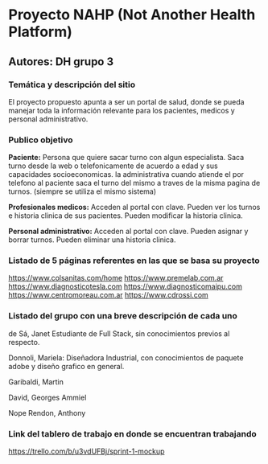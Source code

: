 # Proyecto NAHP (Not Another Health Platform)
## Autores: DH grupo 3

### Temática y descripción del sitio
El proyecto propuesto apunta a ser un portal de salud, donde se pueda manejar toda la información relevante para los pacientes, medicos y personal administrativo.

### Publico objetivo
**Paciente:** Persona que quiere sacar turno con algun especialista. Saca turno desde la web o telefonicamente de acuerdo a edad y sus capacidades socioeconomicas. la administrativa cuando atiende el por telefono al paciente saca el turno del mismo a traves de la misma pagina de turnos. (siempre se utiliza el mismo sistema) 

**Profesionales medicos:** Acceden al portal con clave. Pueden ver los turnos e historia clinica de sus pacientes. Pueden modificar la historia clinica.


**Personal administrativo:**  Acceden al portal con clave. Pueden asignar y borrar turnos. Pueden eliminar una historia clinica.



### Listado de 5 páginas referentes en las que se basa su proyecto
https://www.colsanitas.com/home
https://www.premelab.com.ar
https://www.diagnosticotesla.com
https://www.diagnosticomaipu.com
https://www.centromoreau.com.ar
https://www.cdrossi.com


### Listado del grupo con una breve descripción de cada uno
de Sá, Janet Estudiante de Full Stack, sin conocimientos previos al respecto.

Donnoli, Mariela: Diseñadora Industrial, con conocimientos de paquete adobe y diseño grafico en general.

Garibaldi, Martin

David, Georges Ammiel

Nope Rendon, Anthony

### Link del tablero de trabajo en donde se encuentran trabajando
https://trello.com/b/u3vdUFBj/sprint-1-mockup
